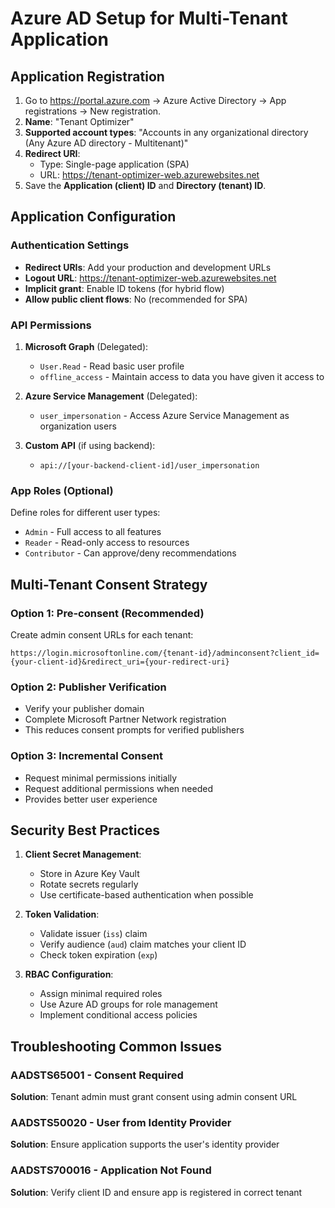 # Azure AD Setup for Multi-Tenant Application

## Application Registration

1. Go to https://portal.azure.com → Azure Active Directory → App registrations → New registration.
2. **Name**: "Tenant Optimizer"
3. **Supported account types**: "Accounts in any organizational directory (Any Azure AD directory - Multitenant)"
4. **Redirect URI**: 
   - Type: Single-page application (SPA)
   - URL: https://tenant-optimizer-web.azurewebsites.net
5. Save the **Application (client) ID** and **Directory (tenant) ID**.

## Application Configuration

### Authentication Settings
- **Redirect URIs**: Add your production and development URLs
- **Logout URL**: https://tenant-optimizer-web.azurewebsites.net
- **Implicit grant**: Enable ID tokens (for hybrid flow)
- **Allow public client flows**: No (recommended for SPA)

### API Permissions
1. **Microsoft Graph** (Delegated):
   - `User.Read` - Read basic user profile
   - `offline_access` - Maintain access to data you have given it access to

2. **Azure Service Management** (Delegated):
   - `user_impersonation` - Access Azure Service Management as organization users

3. **Custom API** (if using backend):
   - `api://[your-backend-client-id]/user_impersonation`

### App Roles (Optional)
Define roles for different user types:
- `Admin` - Full access to all features
- `Reader` - Read-only access to resources
- `Contributor` - Can approve/deny recommendations

## Multi-Tenant Consent Strategy

### Option 1: Pre-consent (Recommended)
Create admin consent URLs for each tenant:
```
https://login.microsoftonline.com/{tenant-id}/adminconsent?client_id={your-client-id}&redirect_uri={your-redirect-uri}
```

### Option 2: Publisher Verification
- Verify your publisher domain
- Complete Microsoft Partner Network registration
- This reduces consent prompts for verified publishers

### Option 3: Incremental Consent
- Request minimal permissions initially
- Request additional permissions when needed
- Provides better user experience

## Security Best Practices

1. **Client Secret Management**:
   - Store in Azure Key Vault
   - Rotate secrets regularly
   - Use certificate-based authentication when possible

2. **Token Validation**:
   - Validate issuer (`iss`) claim
   - Verify audience (`aud`) claim matches your client ID
   - Check token expiration (`exp`)

3. **RBAC Configuration**:
   - Assign minimal required roles
   - Use Azure AD groups for role management
   - Implement conditional access policies

## Troubleshooting Common Issues

### AADSTS65001 - Consent Required
**Solution**: Tenant admin must grant consent using admin consent URL

### AADSTS50020 - User from Identity Provider
**Solution**: Ensure application supports the user's identity provider

### AADSTS700016 - Application Not Found
**Solution**: Verify client ID and ensure app is registered in correct tenant